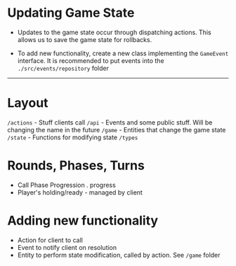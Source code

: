 # Updating Game State
- Updates to the game state occur through dispatching actions. This allows us to save the game state for rollbacks.

- To add new functionality, create a new class implementing the `GameEvent` interface. It is recommended to put events into the `./src/events/repository` folder

---
# Layout
`/actions` - Stuff clients call
`/api` - Events and some public stuff. Will be changing the name in the future
`/game` - Entities that change the game state
`/state` - Functions for modifying state
`/types` 

# Rounds, Phases, Turns
- Call Phase Progression . progress
- Player's holding/ready - managed by client

# Adding new functionality
- Action for client to call
- Event to notify client on resolution
- Entity to perform state modification, called by action. See `/game` folder
